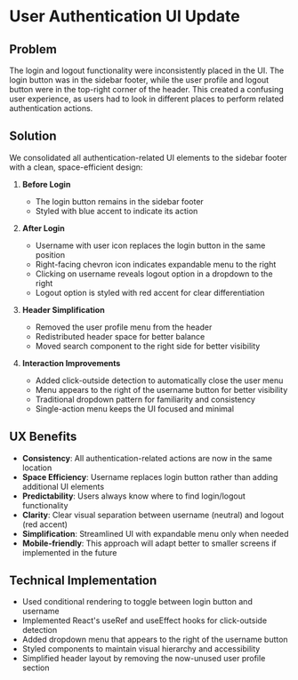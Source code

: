 # User Authentication UI Update

## Problem
The login and logout functionality were inconsistently placed in the UI. The login button was in the sidebar footer, while the user profile and logout button were in the top-right corner of the header. This created a confusing user experience, as users had to look in different places to perform related authentication actions.

## Solution
We consolidated all authentication-related UI elements to the sidebar footer with a clean, space-efficient design:

1. **Before Login**
   - The login button remains in the sidebar footer
   - Styled with blue accent to indicate its action

2. **After Login**
   - Username with user icon replaces the login button in the same position
   - Right-facing chevron icon indicates expandable menu to the right
   - Clicking on username reveals logout option in a dropdown to the right
   - Logout option is styled with red accent for clear differentiation

3. **Header Simplification**
   - Removed the user profile menu from the header
   - Redistributed header space for better balance
   - Moved search component to the right side for better visibility

4. **Interaction Improvements**
   - Added click-outside detection to automatically close the user menu
   - Menu appears to the right of the username button for better visibility
   - Traditional dropdown pattern for familiarity and consistency
   - Single-action menu keeps the UI focused and minimal

## UX Benefits
- **Consistency**: All authentication-related actions are now in the same location
- **Space Efficiency**: Username replaces login button rather than adding additional UI elements
- **Predictability**: Users always know where to find login/logout functionality
- **Clarity**: Clear visual separation between username (neutral) and logout (red accent)
- **Simplification**: Streamlined UI with expandable menu only when needed
- **Mobile-friendly**: This approach will adapt better to smaller screens if implemented in the future

## Technical Implementation
- Used conditional rendering to toggle between login button and username
- Implemented React's useRef and useEffect hooks for click-outside detection
- Added dropdown menu that appears to the right of the username button
- Styled components to maintain visual hierarchy and accessibility
- Simplified header layout by removing the now-unused user profile section
